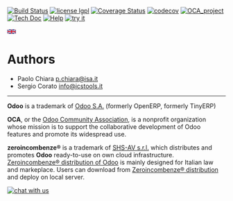 [![Build Status](https://travis-ci.org/zeroincombenze/l10n-italy.svg?branch=10.0)](https://travis-ci.org/zeroincombenze/l10n-italy)
[![license lgpl](https://img.shields.io/badge/licence-LGPL--3-7379c3.svg)](https://www.gnu.org/licenses/lgpl.html)
[![Coverage Status](https://coveralls.io/repos/github/zeroincombenze/l10n-italy/badge.svg?branch=10.0)](https://coveralls.io/github/zeroincombenze/l10n-italy?branch=10.0)
[![codecov](https://codecov.io/gh/zeroincombenze/l10n-italy/branch/10.0/graph/badge.svg)](https://codecov.io/gh/zeroincombenze/l10n-italy/branch/10.0)
[![OCA_project](http://www.zeroincombenze.it/wp-content/uploads/ci-ct/prd/button-oca-10.svg)](https://github.com/OCA/l10n-italy/tree/10.0)
[![Tech Doc](http://www.zeroincombenze.it/wp-content/uploads/ci-ct/prd/button-docs-10.svg)](http://wiki.zeroincombenze.org/en/Odoo/10.0/dev)
[![Help](http://www.zeroincombenze.it/wp-content/uploads/ci-ct/prd/button-help-10.svg)](http://wiki.zeroincombenze.org/en/Odoo/10.0/man/FI)
[![try it](http://www.zeroincombenze.it/wp-content/uploads/ci-ct/prd/button-try-it-10.svg)](https://erp10.zeroincombenze.it)

[![en](https://github.com/zeroincombenze/grymb/blob/master/flags/en_US.png)](https://www.facebook.com/groups/openerp.italia/)

Authors
=======
* Paolo Chiara <p.chiara@isa.it>
* Sergio Corato <info@icstools.it>

[//]: # (copyright)

----

**Odoo** is a trademark of [Odoo S.A.](https://www.odoo.com/) (formerly OpenERP, formerly TinyERP)

**OCA**, or the [Odoo Community Association](http://odoo-community.org/), is a nonprofit organization whose
mission is to support the collaborative development of Odoo features and
promote its widespread use.

**zeroincombenze®** is a trademark of [SHS-AV s.r.l.](http://www.shs-av.com/)
which distributes and promotes **Odoo** ready-to-use on own cloud infrastructure.
[Zeroincombenze® distribution of Odoo](http://wiki.zeroincombenze.org/en/Odoo)
is mainly designed for Italian law and markeplace.
Users can download from [Zeroincombenze® distribution](https://github.com/zeroincombenze/OCB) and deploy on local server.

[//]: # (end copyright)

[//]: # (addons)

[//]: # (end addons)



[![chat with us](https://www.shs-av.com/wp-content/chat_with_us.gif)](https://tawk.to/85d4f6e06e68dd4e358797643fe5ee67540e408b)
